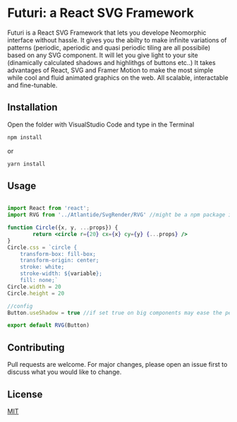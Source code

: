 # Futuri: a React SVG Framework

Futuri is a React SVG Framework that lets you develope Neomorphic interface without hassle.
It gives you the abilty to make infinite variations of patterns (periodic, aperiodic and quasi periodic tiling are all possibile) based on any SVG component.
It will let you give light to your site (dinamically calculated shadows and highlithgs of buttons etc..)
It takes advantages of React, SVG and Framer Motion to make the most simple while cool and fluid animated graphics on the web. All scalable, interactable and fine-tunable.

## Installation
Open the folder with VisualStudio Code and type in the Terminal

```bash
npm install
```
or
```bash
yarn install
```

## Usage

```jsx

import React from 'react';
import RVG from '../Atlantide/SvgRender/RVG' //might be a npm package in the future

function Circle({x, y, ...props}) {
        return <circle r={20} cx={x} cy={y} {...props} />
}
Circle.css = `circle {
    transform-box: fill-box;
    transform-origin: center;
    stroke: white;
    stroke-width: ${variable};
    fill: none;`
Circle.width = 20
Circle.height = 20

//config
Button.useShadow = true //if set true on big components may ease the performance

export default RVG(Button)


```

## Contributing
Pull requests are welcome. For major changes, please open an issue first to discuss what you would like to change.

## License
[MIT](https://choosealicense.com/licenses/mit/)
